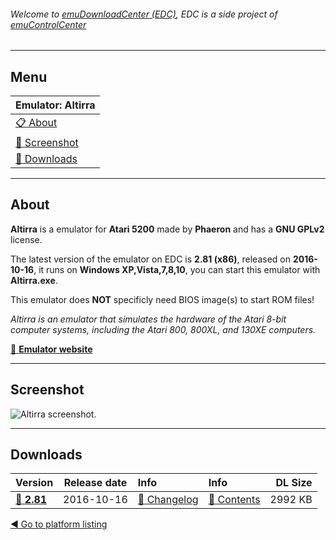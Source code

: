 ###### Welcome to [emuDownloadCenter (EDC)](https://github.com/PhoenixInteractiveNL/emuDownloadCenter/wiki/), EDC is a side project of [emuControlCenter](https://github.com/PhoenixInteractiveNL/emuControlCenter/wiki/)
***
## Menu
| **Emulator: Altirra** |
|:---------|
| [:clipboard: About](#about) |
| [:sunrise: Screenshot](#screenshot) |
| [:floppy_disk: Downloads](#downloads) |
***
## About
**Altirra** is a emulator for **Atari 5200** made by **Phaeron** and has a **GNU GPLv2** license.

The latest version of the emulator on EDC is **2.81 (x86)**, released on **2016-10-16**, it runs on **Windows XP,Vista,7,8,10**, you can start this emulator with **Altirra.exe**.

This emulator does **NOT** specificly need BIOS image(s) to start ROM files!

_Altirra is an emulator that simulates the hardware of the Atari 8-bit computer systems, including the Atari 800, 800XL, and 130XE computers._

[:link: **Emulator website**](http://www.virtualdub.org/altirra.html)
***
## Screenshot
![](https://raw.githubusercontent.com/PhoenixInteractiveNL/emuDownloadCenter/master/hooks/altirra/screen.jpg "Altirra screenshot.")
***
## Downloads
| Version  | Release date  | Info       | Info       | DL Size    |
|:---------|:-------------:|:-----------|:-----------|-----------:|
| [:floppy_disk: **2.81**](https://github.com/PhoenixInteractiveNL/edc-repo0001/raw/master/nozx/2.81.7z) | 2016-10-16 | [:page_facing_up: Changelog](https://github.com/PhoenixInteractiveNL/edc-repo0001/blob/master/altirra/2.81_changelog.txt) | [:mag_right: Contents](https://github.com/PhoenixInteractiveNL/edc-repo0001/blob/master/altirra/2.81_contents.txt) | 2992 KB |

[:arrow_backward: Go to platform listing](https://github.com/PhoenixInteractiveNL/emuDownloadCenter/wiki/EDC-Platform-List)

